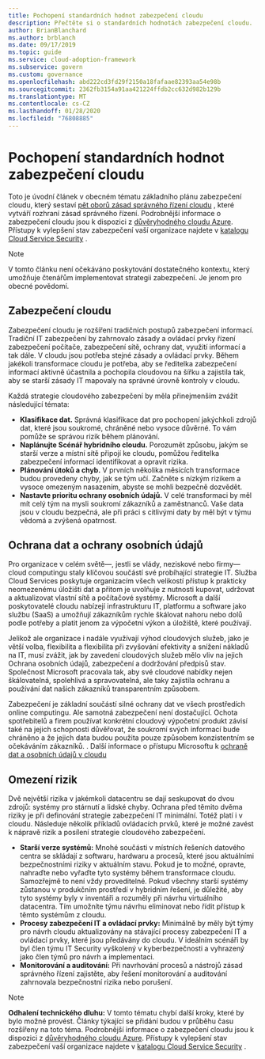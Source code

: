 ```yaml
---
title: Pochopení standardních hodnot zabezpečení cloudu
description: Přečtěte si o standardních hodnotách zabezpečení cloudu.
author: BrianBlanchard
ms.author: brblanch
ms.date: 09/17/2019
ms.topic: guide
ms.service: cloud-adoption-framework
ms.subservice: govern
ms.custom: governance
ms.openlocfilehash: abd222cd3fd29f2150a18fafaae82393aa54e98b
ms.sourcegitcommit: 2362fb3154a91aa421224ffdb2cc632d982b129b
ms.translationtype: MT
ms.contentlocale: cs-CZ
ms.lasthandoff: 01/28/2020
ms.locfileid: "76808885"
---
```

# <a name="understand-the-cloud-security-baseline"></a>Pochopení standardních hodnot zabezpečení cloudu

Toto je úvodní článek v obecném tématu základního plánu zabezpečení cloudu, který sestaví [pět oborů zásad správného řízení cloudu](../governance-disciplines.md) , které vytváří rozhraní zásad správného řízení. Podrobnější informace o zabezpečení cloudu jsou k dispozici z [důvěryhodného cloudu Azure](https://azure.microsoft.com/overview/trusted-cloud). Přístupy k vylepšení stav zabezpečení vaší organizace najdete v [katalogu Cloud Service Security](https://www.microsoft.com/security/information-protection) .

> [!NOTE]
> V tomto článku není očekáváno poskytování dostatečného kontextu, který umožňuje čtenářům implementovat strategii zabezpečení. Je jenom pro obecné povědomí.

## <a name="cloud-security"></a>Zabezpečení cloudu

Zabezpečení cloudu je rozšíření tradičních postupů zabezpečení informací. Tradiční IT zabezpečení by zahrnovalo zásady a ovládací prvky řízení zabezpečení počítače, zabezpečení sítě, ochrany dat, využití informací a tak dále. V cloudu jsou potřeba stejné zásady a ovládací prvky. Během jakékoli transformace cloudu je potřeba, aby se ředitelka zabezpečení informací aktivně účastnila a pochopila cloudovou na šířku a zajistila tak, aby se starší zásady IT mapovaly na správné úrovně kontroly v cloudu.

Každá strategie cloudového zabezpečení by měla přinejmenším zvážit následující témata:

- **Klasifikace dat.** Správná klasifikace dat pro pochopení jakýchkoli zdrojů dat, které jsou soukromé, chráněné nebo vysoce důvěrné. To vám pomůže se správou rizik během plánování.
- **Naplánujte Scénář hybridního cloudu.** Porozumět způsobu, jakým se starší verze a místní sítě připojí ke cloudu, pomůžou ředitelka zabezpečení informací identifikovat a opravit rizika.
- **Plánování útoků a chyb.** V prvních několika měsících transformace budou provedeny chyby, jak se tým učí. Začněte s nízkým rizikem a vysoce omezeným nasazením, abyste se mohli bezpečně dozvědět.
- **Nastavte prioritu ochrany osobních údajů.** V celé transformaci by měl mít celý tým na mysli soukromí zákazníků a zaměstnanců. Vaše data jsou v cloudu bezpečná, ale při práci s citlivými daty by měl být v týmu vědomá a zvýšená opatrnost.

## <a name="protecting-data-and-privacy"></a>Ochrana dat a ochrany osobních údajů

Pro organizace v celém světě&mdash;, jestli se vlády, neziskové nebo firmy&mdash;cloud computingu staly klíčovou součástí své probíhající strategie IT. Služba Cloud Services poskytuje organizacím všech velikostí přístup k prakticky neomezenému úložišti dat a přitom je uvolňuje z nutnosti kupovat, udržovat a aktualizovat vlastní sítě a počítačové systémy. Microsoft a další poskytovatelé cloudu nabízejí infrastrukturu IT, platformu a software jako službu (SaaS) a umožňují zákazníkům rychle škálovat nahoru nebo dolů podle potřeby a platit jenom za výpočetní výkon a úložiště, které používají.

Jelikož ale organizace i nadále využívají výhod cloudových služeb, jako je větší volba, flexibilita a flexibilita při zvyšování efektivity a snížení nákladů na IT, musí zvážit, jak by zavedení cloudových služeb mělo vliv na jejich Ochrana osobních údajů, zabezpečení a dodržování předpisů stav. Společnost Microsoft pracovala tak, aby své cloudové nabídky nejen škálovatelná, spolehlivá a spravovatelná, ale taky zajistila ochranu a používání dat našich zákazníků transparentním způsobem.

Zabezpečení je základní součástí silné ochrany dat ve všech prostředích online computingu. Ale samotná zabezpečení není dostačující. Ochota spotřebitelů a firem používat konkrétní cloudový výpočetní produkt závisí také na jejich schopnosti důvěřovat, že soukromí svých informací bude chráněno a že jejich data budou použita pouze způsobem konzistentním se očekáváním zákazníků. . Další informace o přístupu Microsoftu k [ochraně dat a osobních údajů v cloudu](https://go.microsoft.com/fwlink/?LinkId=808242&clcid=0x409)

## <a name="risk-mitigation"></a>Omezení rizik

Dvě největší rizika v jakémkoli datacentru se dají seskupovat do dvou zdrojů: systémy pro stárnutí a lidské chyby. Ochrana před těmito dvěma riziky je při definování strategie zabezpečení IT minimální. Totéž platí i v cloudu. Následuje několik příkladů ovládacích prvků, které je možné zavést k nápravě rizik a posílení strategie cloudového zabezpečení.

- **Starší verze systémů:** Mnohé součásti v místních řešeních datového centra se skládají z softwaru, hardwaru a procesů, které jsou aktuálními bezpečnostními riziky v aktuálním stavu. Pokud je to možné, opravte, nahraďte nebo vyřaďte tyto systémy během transformace cloudu. Samozřejmě to není vždy proveditelné. Pokud všechny starší systémy zůstanou v produkčním prostředí v hybridním řešení, je důležité, aby tyto systémy byly v inventáři a rozuměly při návrhu virtuálního datacentra. Tím umožníte týmu návrhu eliminovat nebo řídit přístup k těmto systémům z cloudu.
- **Procesy zabezpečení IT a ovládací prvky:** Minimálně by měly být týmy pro návrh cloudu aktualizovány na stávající procesy zabezpečení IT a ovládací prvky, které jsou předávány do cloudu. V ideálním scénáři by byl člen týmu IT Security vyškolený v kyberbezpečnosti a vyhrazený jako člen týmů pro návrh a implementaci.
- **Monitorování a auditování:** Při navrhování procesů a nástrojů zásad správného řízení zajistěte, aby řešení monitorování a auditování zahrnovala bezpečnostní rizika nebo porušení.

> [!NOTE]
> **Odhalení technického dluhu:** V tomto tématu chybí další kroky, které by bylo možné provést. Články týkající se přidání budou v průběhu času rozšířeny na toto téma. Podrobnější informace o zabezpečení cloudu jsou k dispozici z [důvěryhodného cloudu Azure](https://azure.microsoft.com/overview/trusted-cloud). Přístupy k vylepšení stav zabezpečení vaší organizace najdete v [katalogu Cloud Service Security](https://www.microsoft.com/security/information-protection) .
